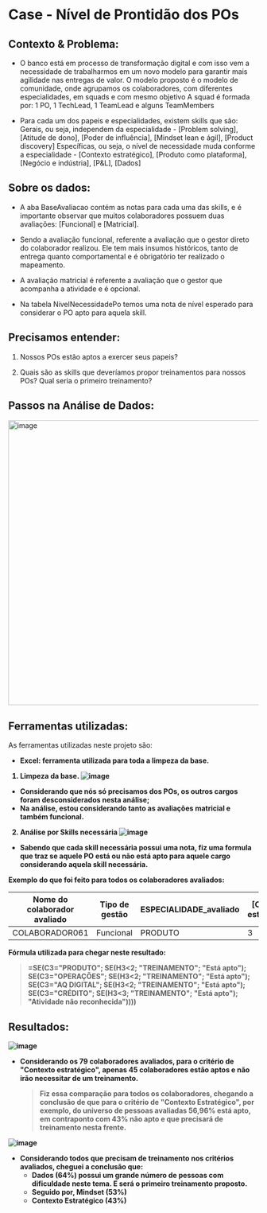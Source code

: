 # Case - Nível de Prontidão dos POs

## Contexto & Problema:

- O banco está em processo de transformação digital e com isso vem a necessidade de trabalharmos em um novo modelo para garantir mais agilidade nas entregas de valor.
O modelo proposto é o modelo de comunidade, onde agrupamos os colaboradores, com diferentes especialidades, em squads e com mesmo objetivo
A squad é formada por: 1 PO, 1 TechLead, 1 TeamLead e alguns TeamMembers

- Para cada um dos papeis e especialidades, existem skills que são:
Gerais, ou seja, independem da especialidade - [Problem solving], [Atitude de dono], [Poder de influência], [Mindset lean e ágil], [Product discovery]
Específicas, ou seja, o nível de necessidade muda conforme a especialidade - [Contexto estratégico], [Produto como plataforma], [Negócio e indústria], [P&L], [Dados]

## Sobre os dados:

- A aba BaseAvaliacao contém as notas para cada uma das skills, e é importante observar que muitos colaboradores possuem duas avaliações: [Funcional] e [Matricial].

- Sendo a avaliação funcional, referente a avaliação que o gestor direto do colaborador realizou. Ele tem mais insumos históricos, tanto de entrega quanto comportamental e é obrigatório ter realizado o mapeamento.

- A avaliação matricial é referente a avaliação que o gestor que acompanha a atividade e é opcional.

- Na tabela NivelNecessidadePo temos uma nota de nível esperado para considerar o PO apto para aquela skill.

## Precisamos entender: 
  1. Nossos POs estão aptos a exercer seus papeis?

  2. Quais são as skills que deveríamos propor treinamentos para nossos POs? Qual seria o primeiro treinamento?


## Passos na Análise de Dados:
<img width="573" alt="image" src="https://github.com/user-attachments/assets/3ac76035-bc83-4115-837e-128a4a89c38c">

## Ferramentas utilizadas:
As ferramentas utilizadas neste projeto são:

* <b>Excel: ferramenta utilizada para toda a limpeza da base.<br>
1. Limpeza da base.
![image](https://github.com/user-attachments/assets/9c977f0f-7a92-44f3-b9c6-09633280321a)
 - Considerando que nós só precisamos dos POs, os outros cargos foram desconsiderados nesta análise;
 - Na análise, estou considerando tanto as avaliações matricial e também funcional. 

2. Análise por Skills necessária
![image](https://github.com/user-attachments/assets/0881bb10-6e25-43d7-88a1-47a6377b9bc4)

 - Sabendo que cada skill necessária possui uma nota, fiz uma formula que traz se aquele PO está ou não está apto para aquele cargo considerando aquela skill necessária.

Exemplo do que foi feito para todos os colaboradores avaliados:

| Nome do colaborador avaliado | Tipo de gestão | ESPECIALIDADE_avaliado | [Contexto estratégico] | [Problem solving] | [Atitude de dono] | [Poder de influência] | [Produto como plataforma] | [Mindset lean e ágil] | [Product discovery] | [Negócio e indústria] | [P&L] | [Dados] | [Contexto estratégico_necessidade] | [Problem solving_necessidade] | [Atitude de dono_necessidade] | [Poder de influência_necessidade] | [Produto como plataforma_necessidade] | [Mindset lean e ágil_necessidade] | [Product discovery_necessidade] | [Negócio e indústria_necessidade] | [P&L_necessidade] | [Dados_necessidade] |
| ----------------------------- | -------------- | ---------------------- | ----------------------- | ------------------ | ----------------- | ---------------------- | -------------------------- | --------------------- | -------------------- | --------------------- | ------- | ------ | ------------------------------- | -------------------------- | -------------------------- | -------------------------- | -------------------------------- | ----------------------------- | -------------------------- | ---------------------------- | -------------------- | ------------------- |
| COLABORADOR061               | Funcional       | PRODUTO                 | 3                        | 4                   | 2                  | 3                        | 3                           | 3                      | 3                     | 3                      | 2       |        | Está apto                        | Está apto                  | TREINAMENTO                  | Está apto                    | Está apto                          | Está apto                       | Está apto                    | Está apto                      | Está apto             | TREINAMENTO            |

Fórmula utilizada para chegar neste resultado:

> =SE(C3="PRODUTO"; SE(H3<2; "TREINAMENTO"; "Está apto"); SE(C3="OPERAÇÕES"; SE(H3<2; "TREINAMENTO"; "Está apto"); SE(C3="AQ DIGITAL"; SE(H3<2; "TREINAMENTO"; "Está apto"); SE(C3="CRÉDITO"; SE(H3<3; "TREINAMENTO"; "Está apto"); "Atividade não reconhecida"))))

## Resultados:

![image](https://github.com/user-attachments/assets/1f9bde00-f1c0-42f7-bf31-8cc9d6b0fb47)

- Considerando os 79 colaboradores avaliados, para o critério de "Contexto estratégico", apenas 45 colaboradores estão aptos e não irão necessitar de um treinamento.

  > Fiz essa comparação para todos os colaboradores, chegando a conclusão de que para o critério de "Contexto Estratégico", por exemplo, do universo de pessoas avaliadas 56,96% está apto, em contraponto com 43% não apto e que precisará de treinamento nesta frente.

![image](https://github.com/user-attachments/assets/f76a8857-3ffb-46df-afb2-74171abf5b49)

- Considerando todos que precisam de treinamento nos critérios avaliados, cheguei a conclusão que:
  - Dados (64%) possui um grande número de pessoas com dificuldade neste tema. E será o primeiro treinamento proposto.
  - Seguido por, Mindset (53%)
  - Contexto Estratégico (43%)
 
    
